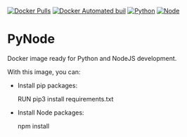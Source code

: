 [![Docker Pulls](https://img.shields.io/docker/pulls/joaodaher/pynode.svg)](https://hub.docker.com/r/joaodaher/pynode/)
[![Docker Automated buil](https://img.shields.io/docker/automated/joaodaher/pynode.svg)](https://hub.docker.com/r/joaodaher/pynode/)
[![Python](https://img.shields.io/badge/Python-3.6-brightgreen.svg)]()
[![Node](https://img.shields.io/badge/NodeJS-7.7.4-brightgreen.svg)]()

# PyNode

Docker image ready for Python and NodeJS development.

With this image, you can:

* Install pip packages:

    
    RUN pip3 install requirements.txt
    

* Install Node packages:


    npm install
